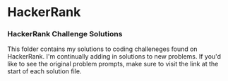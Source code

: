 # HackerRank
### HackerRank Challenge Solutions
This folder contains my solutions to coding challeneges found on HackerRank. I'm continually adding in solutions to new problems. If you'd like to see the original problem prompts, make sure to visit the link at the start of each solution file. 
